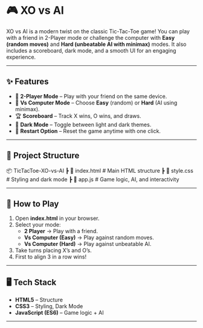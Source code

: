 # 🎮 XO vs AI  

XO vs AI is a modern twist on the classic Tic-Tac-Toe game! You can play with a friend in 2-Player mode or challenge the computer with **Easy (random moves)** and **Hard (unbeatable AI with minimax)** modes. It also includes a scoreboard, dark mode, and a smooth UI for an engaging experience.  

---

## ✨ Features
- 👫 **2-Player Mode** – Play with your friend on the same device.  
- 🤖 **Vs Computer Mode** – Choose **Easy** (random) or **Hard** (AI using minimax).  
- 🏆 **Scoreboard** – Track X wins, O wins, and draws.  
- 🌙 **Dark Mode** – Toggle between light and dark themes.  
- 🔁 **Restart Option** – Reset the game anytime with one click.  

---

## 📂 Project Structure

📦 TicTacToe-XO-vs-AI
┣ 📜 index.html # Main HTML structure
┣ 📜 style.css # Styling and dark mode
┣ 📜 app.js # Game logic, AI, and interactivity

---

## 🚀 How to Play
1. Open **index.html** in your browser.  
2. Select your mode:  
   - **2 Player** → Play with a friend.  
   - **Vs Computer (Easy)** → Play against random moves.  
   - **Vs Computer (Hard)** → Play against unbeatable AI.  
3. Take turns placing X’s and O’s.  
4. First to align 3 in a row wins!  

---

## 🖥️ Tech Stack
- **HTML5** – Structure  
- **CSS3** – Styling, Dark Mode  
- **JavaScript (ES6)** – Game logic + AI  

---

